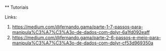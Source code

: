 ** Tutoriais 

Links:
1) https://medium.com/@fernando.gama/parte-1-7-passos-para-manipula%C3%A7%C3%A3o-de-dados-com-dplyr-6a1fd092eaff
2) https://medium.com/@fernando.gama/parte-2-6-passos-e-meio-para-manipula%C3%A7%C3%A3o-de-dados-com-dplyr-cf53d969350a

